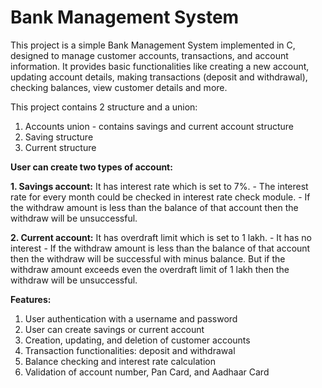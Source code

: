 # **Bank Management System**

This project is a simple Bank Management System implemented in C, designed to manage customer accounts, transactions, and account information. It provides basic functionalities like creating a new account, updating account details, making transactions (deposit and withdrawal), checking balances, view customer details and more.

This project contains 2 structure and a union:

1. Accounts union - contains savings and current account structure
2. Saving structure
3. Current structure

**User can create two types of account:**

**1. Savings account:** It has interest rate which is set to 7%.
                      - The interest rate for every month could be checked in interest rate check module.
                      - If the withdraw amount is less than the balance of that account then the withdraw will be unsuccessful.
   
**2. Current account:** It has overdraft limit which is set to 1 lakh.
                       - It has no interest
                       - If the withdraw amount is less than the balance of that account then the withdraw will be successful with minus balance. But if the withdraw amount exceeds even the overdraft limit of 1 lakh then the withdraw will be unsuccessful.

**Features:**
1. User authentication with a username and password
2. User can create savings or current account
3. Creation, updating, and deletion of customer accounts
4. Transaction functionalities: deposit and withdrawal
5. Balance checking and interest rate calculation
6. Validation of account number, Pan Card, and Aadhaar Card
